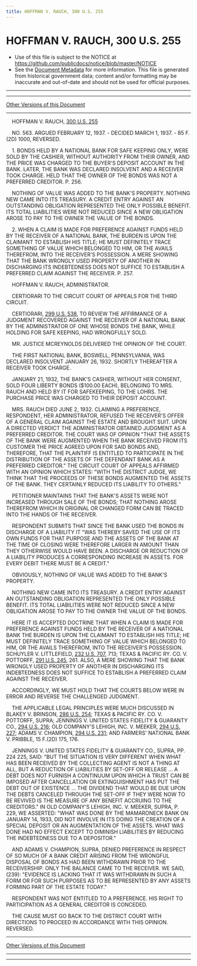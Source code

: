 ```yaml
---
title: HOFFMAN V. RAUCH, 300 U.S. 255
---
```


# HOFFMAN V. RAUCH, 300 U.S. 255

* Use of this file is subject to the NOTICE at https://github.com/publicdocs/notice/blob/master/NOTICE
* See the [Document Metadata](../../../index.md) for more information.
  This file is generated from historical government data; content and/or formatting may be inaccurate and out-of-date and should not be used for official purposes.

----------
----------

[Other Versions of this Document](https://publicdocs.github.io/go/links?ns=uslm-x&ref=%2Fus%2Fcourts%2Fscotus%2FusReporter%2F300%2F255)

----------

    HOFFMAN V. RAUCH, [300 U.S. 255][/us/courts/scotus/usReporter/300/255]

    NO. 563.  ARGUED FEBRUARY 12, 1937.  - DECIDED MARCH 1, 1937.  - 85 F.(2D) 1000, REVERSED.

    1.  BONDS HELD BY A NATIONAL BANK FOR SAFE KEEPING ONLY, WERE SOLD BY THE CASHIER, WITHOUT AUTHORITY FROM THEIR OWNER, AND THE PRICE WAS CHARGED TO THE BUYER'S DEPOSIT ACCOUNT IN THE BANK.  LATER, THE BANK WAS DECLARED INSOLVENT AND A RECEIVER TOOK CHARGE.  HELD THAT THE OWNER OF THE BONDS WAS NOT A PREFERRED CREDITOR.  P. 256.

    NOTHING OF VALUE WAS ADDED TO THE BANK'S PROPERTY.  NOTHING NEW CAME INTO ITS TREASURY.  A CREDIT ENTRY AGAINST AN OUTSTANDING OBLIGATION REPRESENTED THE ONLY POSSIBLE BENEFIT.  ITS TOTAL LIABILITIES WERE NOT REDUCED SINCE A NEW OBLIGATION AROSE TO PAY TO THE OWNER THE VALUE OF THE BONDS.

    2.  WHEN A CLAIM IS MADE FOR PREFERENCE AGAINST FUNDS HELD BY THE RECEIVER OF A NATIONAL BANK, THE BURDEN IS UPON THE CLAIMANT TO ESTABLISH HIS TITLE; HE MUST DEFINITELY TRACE SOMETHING OF VALUE WHICH BELONGED TO HIM, OR THE AVAILS THEREFROM, INTO THE RECEIVER'S POSSESSION.  A MERE SHOWING THAT THE BANK WRONGLY USED PROPERTY OF ANOTHER IN DISCHARGING ITS INDEBTEDNESS DOES NOT SUFFICE TO ESTABLISH A PREFERRED CLAIM AGAINST THE RECEIVER.  P. 257.

    HOFFMAN V. RAUCH, ADMINISTRATOR.

    CERTIORARI TO THE CIRCUIT COURT OF APPEALS FOR THE THIRD CIRCUIT.

    CERTIORARI, [299 U.S. 538][/us/courts/scotus/usReporter/299/538], TO REVIEW THE AFFIRMANCE OF A JUDGMENT RECOVERED AGAINST THE RECEIVER OF A NATIONAL BANK BY THE ADMINISTRATOR OF ONE WHOSE BONDS THE BANK, WHILE HOLDING FOR SAFE KEEPING, HAD WRONGFULLY SOLD.

    MR. JUSTICE MCREYNOLDS DELIVERED THE OPINION OF THE COURT.

    THE FIRST NATIONAL BANK, BOSWELL, PENNSYLVANIA, WAS DECLARED INSOLVENT JANUARY 26, 1932.  SHORTLY THEREAFTER A RECEIVER TOOK CHARGE.

    JANUARY 21, 1932, THE BANK'S CASHIER, WITHOUT HER CONSENT, SOLD FOUR LIBERTY BONDS ($100.00 EACH), BELONGING TO MRS. RAUCH AND HELD BY IT FOR SAFEKEEPING, TO THE LOHRS.  THE PURCHASE PRICE WAS CHARGED TO THEIR DEPOSIT ACCOUNT.

    MRS. RAUCH DIED JUNE 2, 1932.  CLAIMING A PREFERENCE, RESPONDENT, HER ADMINISTRATOR, REFUSED THE RECEIVER'S OFFER OF A GENERAL CLAIM AGAINST THE ESTATE AND BROUGHT SUIT.  UPON A DIRECTED VERDICT THE ADMINISTRATOR OBTAINED JUDGMENT AS A PREFERRED CREDITOR.  THE COURT WAS OF OPINION "THAT THE ASSETS OF THE BANK WERE AUGMENTED WHEN THE BANK RECEIVED FROM ITS CUSTOMER THE PRICE AGREED UPON FOR SAID BONDS AND, THEREFORE, THAT THE PLAINTIFF IS ENTITLED TO PARTICIPATE IN THE DISTRIBUTION OF THE ASSETS OF THE DEFENDANT BANK AS A PREFERRED CREDITOR."  THE CIRCUIT COURT OF APPEALS AFFIRMED WITH AN OPINION WHICH STATES:  "WITH THE DISTRICT JUDGE, WE THINK THAT THE PROCEEDS OF THESE BONDS AUGMENTED THE ASSETS OF THE BANK.  THEY CERTAINLY REDUCED ITS LIABILITY TO OTHERS."

    PETITIONER MAINTAINS THAT THE BANK'S ASSETS WERE NOT INCREASED THROUGH SALE OF THE BONDS; THAT NOTHING AROSE THEREFROM WHICH IN ORIGINAL OR CHANGED FORM CAN BE TRACED INTO THE HANDS OF THE RECEIVER.

    RESPONDENT SUBMITS THAT SINCE THE BANK USED THE BONDS IN DISCHARGE OF A LIABILITY IT "WAS THEREBY SAVED THE USE OF ITS OWN FUNDS FOR THAT PURPOSE AND THE ASSETS OF THE BANK AT THE TIME OF CLOSING WERE THEREFORE LARGER IN AMOUNT THAN THEY OTHERWISE WOULD HAVE BEEN.  A DISCHARGE OR REDUCTION OF A LIABILITY PRODUCES A CORRESPONDING INCREASE IN ASSETS.  FOR EVERY DEBIT THERE MUST BE A CREDIT."

    OBVIOUSLY, NOTHING OF VALUE WAS ADDED TO THE BANK'S PROPERTY.

    NOTHING NEW CAME INTO ITS TREASURY.  A CREDIT ENTRY AGAINST AN OUTSTANDING OBLIGATION REPRESENTED THE ONLY POSSIBLE BENEFIT.  ITS TOTAL LIABILITIES WERE NOT REDUCED SINCE A NEW OBLIGATION AROSE TO PAY TO THE OWNER THE VALUE OF THE BONDS.

    HERE IT IS ACCEPTED DOCTRINE THAT WHEN A CLAIM IS MADE FOR PREFERENCE AGAINST FUNDS HELD BY THE RECEIVER OF A NATIONAL BANK THE BURDEN IS UPON THE CLAIMANT TO ESTABLISH HIS TITLE; HE MUST DEFINITELY TRACE SOMETHING OF VALUE WHICH BELONGED TO HIM, OR THE AVAILS THEREFROM, INTO THE RECEIVER'S POSSESSION.  SCHUYLER V. LITTLEFIELD, [232 U.S. 707][/us/courts/scotus/usReporter/232/707], 713; TEXAS & PACIFIC RY. CO. V. POTTORFF, [291 U.S. 245][/us/courts/scotus/usReporter/291/245], 261.  ALSO, A MERE SHOWING THAT THE BANK WRONGLY USED PROPERTY OF ANOTHER IN DISCHARGING ITS INDEBTEDNESS DOES NOT SUFFICE TO ESTABLISH A PREFERRED CLAIM AGAINST THE RECEIVER.

    ACCORDINGLY, WE MUST HOLD THAT THE COURTS BELOW WERE IN ERROR AND REVERSE THE CHALLENGED JUDGMENT.

    THE APPLICABLE LEGAL PRINCIPLES WERE MUCH DISCUSSED IN BLAKEY V. BRINSON, [286 U.S. 254][/us/courts/scotus/usReporter/286/254]; TEXAS & PACIFIC RY. CO. V. POTTORFF, SUPRA; JENNINGS V. UNITED STATES FIDELITY & GUARANTY CO., [294 U.S. 216][/us/courts/scotus/usReporter/294/216]; OLD COMPANY'S LEHIGH, INC. V. MEEKER, [294 U.S. 227][/us/courts/scotus/usReporter/294/227]; ADAMS V. CHAMPION, [294 U.S. 231][/us/courts/scotus/usReporter/294/231]; AND FARMERS' NATIONAL BANK V. PRIBBLE, 15 F.(2D) 175, 176.

    JENNINGS V. UNITED STATES FIDELITY & GUARANTY CO., SUPRA, PP. 224 225, SAID:  "BUT THE SITUATION IS VERY DIFFERENT WHEN WHAT HAS BEEN RECEIVED BY THE COLLECTING AGENT IS NOT A THING AT ALL, BUT A REDUCTION OF LIABILITIES BY SET-OFF OR RELEASE  ...  A DEBT DOES NOT FURNISH A CONTINUUM UPON WHICH A TRUST CAN BE IMPOSED AFTER CANCELLATION OR EXTINGUISHMENT HAS PUT THE DEBT OUT OF EXISTENCE  ...  THE DIVIDEND THAT WOULD BE DUE UPON THE DEBTS CANCELED THROUGH THE SET-OFF IF THEY WERE NOW TO BE REVIVED IS THE MEASURE OF ANY BENEFIT ACCRUING TO THE CREDITORS."  IN OLD COMPANY'S LEHIGH, INC. V. MEEKER, SUPRA, P. 229, WE ASSERTED:  "WHAT WAS DONE BY THE MAMARONECK BANK ON JANUARY 14, 1933, DID NOT INVOLVE IN ITS DOING THE CREATION OF A SPECIAL DEPOSIT OR AN AUGMENTATION OF THE ASSETS.  WHAT WAS DONE HAD NO EFFECT EXCEPT TO DIMINISH LIABILITIES BY REDUCING THE INDEBTEDNESS DUE TO A DEPOSITOR."

    AND ADAMS V. CHAMPION, SUPRA, DENIED PREFERENCE IN RESPECT OF SO MUCH OF A BANK CREDIT ARISING FROM THE WRONGFUL DISPOSAL OF BONDS AS HAD BEEN WITHDRAWN PRIOR TO THE RECEIVERSHIP.  ONLY THE BALANCE CAME TO THE RECEIVER.  WE SAID, (239): "EVIDENCE IS LACKING THAT IT WAS WITHDRAWN IN SUCH A FORM OR FOR SUCH PURPOSES AS TO BE REPRESENTED BY ANY ASSETS FORMING PART OF THE ESTATE TODAY."

    RESPONDENT WAS NOT ENTITLED TO A PREFERENCE.  HIS RIGHT TO PARTICIPATION AS A GENERAL CREDITOR IS CONCEDED.

    THE CAUSE MUST GO BACK TO THE DISTRICT COURT WITH DIRECTIONS TO PROCEED IN ACCORDANCE WITH THIS OPINION.  REVERSED.

----------

[Other Versions of this Document](https://publicdocs.github.io/go/links?ns=uslm-x&ref=%2Fus%2Fcourts%2Fscotus%2FusReporter%2F300%2F255)

----------
----------

[/us/courts/scotus/usReporter/300/255]: https://publicdocs.github.io/go/links?ns=uslm-x&ref=%2Fus%2Fcourts%2Fscotus%2FusReporter%2F300%2F255
[/us/courts/scotus/usReporter/299/538]: https://publicdocs.github.io/go/links?ns=uslm-x&ref=%2Fus%2Fcourts%2Fscotus%2FusReporter%2F299%2F538
[/us/courts/scotus/usReporter/232/707]: https://publicdocs.github.io/go/links?ns=uslm-x&ref=%2Fus%2Fcourts%2Fscotus%2FusReporter%2F232%2F707
[/us/courts/scotus/usReporter/291/245]: https://publicdocs.github.io/go/links?ns=uslm-x&ref=%2Fus%2Fcourts%2Fscotus%2FusReporter%2F291%2F245
[/us/courts/scotus/usReporter/286/254]: https://publicdocs.github.io/go/links?ns=uslm-x&ref=%2Fus%2Fcourts%2Fscotus%2FusReporter%2F286%2F254
[/us/courts/scotus/usReporter/294/216]: https://publicdocs.github.io/go/links?ns=uslm-x&ref=%2Fus%2Fcourts%2Fscotus%2FusReporter%2F294%2F216
[/us/courts/scotus/usReporter/294/227]: https://publicdocs.github.io/go/links?ns=uslm-x&ref=%2Fus%2Fcourts%2Fscotus%2FusReporter%2F294%2F227
[/us/courts/scotus/usReporter/294/231]: https://publicdocs.github.io/go/links?ns=uslm-x&ref=%2Fus%2Fcourts%2Fscotus%2FusReporter%2F294%2F231


